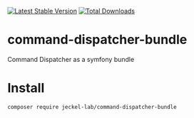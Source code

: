 [![Latest Stable Version](https://poser.pugx.org/jeckel-lab/command-dispatcher-bundle/v/stable)](https://packagist.org/packages/jeckel-lab/command-dispatcher-bundle)
[![Total Downloads](https://poser.pugx.org/jeckel-lab/command-dispatcher-bundle/downloads)](https://packagist.org/packages/jeckel-lab/command-dispatcher-bundle)

# command-dispatcher-bundle


Command Dispatcher as a symfony bundle

# Install

```bash
composer require jeckel-lab/command-dispatcher-bundle
```

